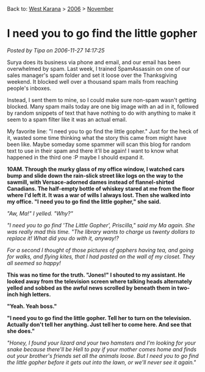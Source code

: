 Back to: [West Karana](/posts/westkarana.md) > [2006](/posts/2006/westkarana.md) > [November](./westkarana.md)
# I need you to go find the little gopher

*Posted by Tipa on 2006-11-27 14:17:25*

Surya does its business via phone and email, and our email has been overwhelmed by spam. Last week, I trained SpamAssassin on one of our sales manager's spam folder and set it loose over the Thanksgiving weekend. It blocked well over a thousand spam mails from reaching people's inboxes.

Instead, I sent them to mine, so I could make sure non-spam wasn't getting blocked. Many spam mails today are one big image with an ad in it, followed by random snippets of text that have nothing to do with anything to make it seem to a spam filter like it was an actual email.

My favorite line: "I need you to go find the little gopher." Just for the heck of it, wasted some time thinking what the story this came from might have been like. Maybe someday some spammer will scan this blog for random text to use in their spam and there it'll be again! I want to know what happened in the third one :P maybe I should expand it.

**10AM. Through the murky glass of my office window, I watched cars bump and slide down the rain-slick street like logs on the way to the sawmill, with Versace-adorned dames instead of flannel-shirted Canadians. The half-empty bottle of whiskey stared at me from the floor where I'd left it. It was a war of wills I always lost. Then she walked into my office. "I need you to go find the little gopher," she said.**

*"Aw, Ma!" I yelled. "Why?"*

*"I need you to go find 'The Little Gopher', Priscilla," said my Ma again. She was really mad this time. "The library wants to charge us twenty dollars to replace it! What did you do with it, anyway!?*

*For a second I thought of those pictures of gophers having tea, and going for walks, and flying kites, that I had pasted on the wall of my closet. They all seemed so happy!*

**This was no time for the truth. "Jones!" I shouted to my assistant. He looked away from the television screen where talking heads alternately yelled and sobbed as the awful news scrolled by beneath them in two-inch high letters.**

**"Yeah. Yeah boss."**

**"I need you to go find the little gopher. Tell her to turn on the television. Actually don't tell her anything. Just tell her to come here. And see that she does."**

*"Honey, I found your lizard and your two hamsters and I'm looking for your snake because there'll be Hell to pay if your mother comes home and finds out your brother's friends set all the animals loose. But I need you to go find the little gopher before it gets out into the lawn, or we'll never see it again."*
